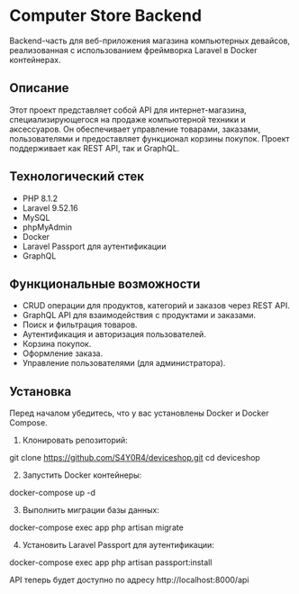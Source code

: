 # Computer Store Backend

Backend-часть для веб-приложения магазина компьютерных девайсов, реализованная с использованием фреймворка Laravel в Docker контейнерах.

## Описание

Этот проект представляет собой API для интернет-магазина, специализирующегося на продаже компьютерной техники и аксессуаров. Он обеспечивает управление товарами, заказами, пользователями и предоставляет функционал корзины покупок. Проект поддерживает как REST API, так и GraphQL.

## Технологический стек

- PHP 8.1.2
- Laravel 9.52.16
- MySQL
- phpMyAdmin
- Docker
- Laravel Passport для аутентификации
- GraphQL

## Функциональные возможности

- CRUD операции для продуктов, категорий и заказов через REST API.
- GraphQL API для взаимодействия с продуктами и заказами.
- Поиск и фильтрация товаров.
- Аутентификация и авторизация пользователей.
- Корзина покупок.
- Оформление заказа.
- Управление пользователями (для администратора).

## Установка

Перед началом убедитесь, что у вас установлены Docker и Docker Compose.

1. Клонировать репозиторий:

git clone https://github.com/S4Y0R4/deviceshop.git
cd deviceshop

2. Запустить Docker контейнеры:

docker-compose up -d

3. Выполнить миграции базы данных:

docker-compose exec app php artisan migrate 

4. Установить Laravel Passport для аутентификации:

docker-compose exec app php artisan passport:install

API теперь будет доступно по адресу http://localhost:8000/api
